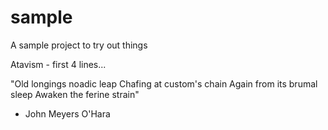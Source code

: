 # sample
A sample project to try out things


Atavism - first 4 lines...

"Old longings noadic leap
Chafing at custom's chain
Again from its brumal sleep
Awaken the ferine strain"
- John Meyers O'Hara

